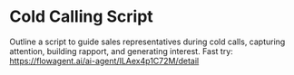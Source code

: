 # Cold Calling Script
Outline a script to guide sales representatives during cold calls, capturing attention, building rapport, and generating interest.
Fast try: https://flowagent.ai/ai-agent/ILAex4p1C72M/detail
